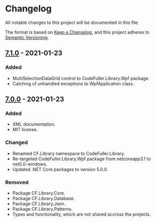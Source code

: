 ﻿# Changelog

All notable changes to this project will be documented in this file.

The format is based on [Keep a Changelog](https://keepachangelog.com/en/1.0.0/),
and this project adheres to [Semantic Versioning](https://semver.org/spec/v2.0.0.html).

## [7.1.0] - 2021-01-23

### Added

- MultiSelectionDataGrid control to CodeFuller.Library.Wpf package.
- Catching of unhandled exceptions to WpfApplication class.

## [7.0.0] - 2021-01-23

### Added

- XML documentation.
- MIT license.

### Changed
- Renamed CF.Library namespace to CodeFuller.Library.
- Re-targeted CodeFuller.Library.Wpf package from netcoreapp3.1 to net5.0-windows.
- Updated .NET Core packages to version 5.0.0.

### Removed

- Package CF.Library.Core.
- Package CF.Library.Database.
- Package CF.Library.Json.
- Package CF.Library.Patterns.
- Types and functionality, which are not shared accross the projects.

[7.1.0]: https://github.com/CodeFuller/library/compare/v7.0.0...v7.1.0
[7.0.0]: https://github.com/CodeFuller/library/compare/v6.0.0...v7.0.0
